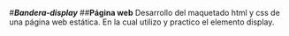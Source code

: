 #***Bandera-display***
##**Página web**
Desarrollo del maquetado html y css de una página web estática. En la cual utilizo y practico el elemento display.
